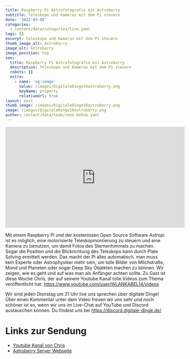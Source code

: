 ```yaml
---
title: Raspberry Pi Astrofotografie mit Astroberry
subtitle: Teleskope und Kameras mit dem Pi steuern
date: '2022-03-08'
categories:
  - content/data/categories/live.yaml
tags: []
excerpt: Teleskope und Kameras mit dem Pi steuern
thumb_image_alt: Astroberry
image_alt: Astroberry
image_position: top
seo:
  title: Raspberry Pi Astrofotografie mit Astroberry
  description: Teleskope und Kameras mit dem Pi steuern
  robots: []
  extra:
    - name: 'og:image'
      value: /images/DigitaleDinge19astroberry.png
      keyName: property
      relativeUrl: true
layout: post
thumb_image: /images/DigitaleDinge19astroberry.png
image: /images/DigitaleDinge19astroberry.png
author: content/data/team/rene-bohne.yaml
---
```

<iframe width="560" height="315"
src="https://www.youtube.com/embed/ewe59AG6X1w?modestbranding=1"
frameborder="0" allow="accelerometer; autoplay; encrypted-media;
gyroscope; picture-in-picture" allowfullscreen>\\\</iframe>

Mit einem Raspberry Pi und der kostenlosen Open Source Software Astropi ist es möglich, eine motorisierte Teleskopmontierung zu steuern und eine Kamera zu benutzen, um damit Fotos des Sternenhimmels zu machen. Sogar die Position und die Blickrichtung des Teleskops kann durch Plate Solving ermittelt werden. Das macht der Pi alles automatisch, man muss kein Experte oder Astrophysiker mehr sein, um tolle Bilder von Milchstraße, Mond und Planeten oder sogar Deep Sky Objekten machen zu können. Wir zeigen, wie es geht und auf was man als Anfänger achten sollte.
Zu Gast ist diese Woche Chris, der auf seinem Youtube Kanal tolle Videos zum Thema veröffentlicht hat: https://www.youtube.com/user/WLANKABEL14/videos

Wir sind jeden Dienstag um 21 Uhr live uns sprechen über digitale Dinge! Über einen Kommentar unter dem Video freuen wir uns sehr und noch schöner ist es, wenn wir uns im Live-Chat auf YouTube und Discord austauschen können. Du findest uns bei https://discord.digitale-dinge.de/

# Links zur Sendung

* [Youtube Kanal von Chris](https://www.youtube.com/user/WLANKABEL14/videos/)
* [Astroberry Server Webseite](https://www.astroberry.io/)
